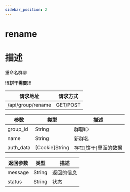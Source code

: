 ```yaml
---
sidebar_position: 2
---
```

# rename
# 描述
重命名群聊

**!!\[饼干需要\]!!**

| 请求地址 | 请求方式 |
| --- | --- |
| /api/group/rename | GET/POST |


|参数|类型|描述|
|---|---|---|
|group_id|String|群聊ID|
|name|String|新群名|
|auth_data|\[Cookie\]String|存在\[饼干\]里面的数据|

|返回参数|类型|描述|
|---|---|---|
|message|String|返回的信息|
|status|String|状态|

